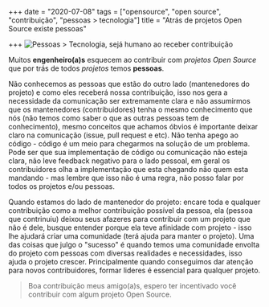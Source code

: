 +++
date = "2020-07-08"
tags = ["opensource", "open source", "contribuição", "pessoas > tecnologia"]
title = "Atrás de projetos Open Source existe pessoas"

+++
![Pessoas > Tecnologia, sejá humano ao receber contribuição](/blog/open-source-community.jpg#center)

Muitos **engenheiro(a)s** esquecem ao contribuir com _projetos Open Source_ que por trás de todos _projetos_ temos **pessoas**.

Não conhecemos as pessoas que estão do outro lado (mantenedores do projeto) e como eles receberá nossa contribuição, isso nos gera a necessidade da comunicação ser extremamente clara e não assumirmos que os mantenedores (contribuidores) tenha o mesmo conhecimento que nós (não temos como saber o que as outras pessoas tem de conhecimento), mesmo conceitos que achamos óbvios é importante deixar claro na comunicação (issue, pull request e etc).
Não tenha apego ao código - código é um meio para chegarmos na solução de um problema. Pode ser que sua implementação de código ou comunicação não esteja clara, não leve feedback negativo para o lado pessoal, em geral os contribuidores olha a implementação que esta chegando não quem esta mandando - mas lembre que isso não é uma regra, não posso falar por todos os projetos e/ou pessoas.

Quando estamos do lado de mantenedor do projeto: encare toda e qualquer contribuição como a melhor contribuição possível da pessoa, ela (pessoa que contrinuiu) deixou seus afazeres para contribuir com um projeto que não é dele, busque entender porque ela teve afinidade com projeto - isso lhe ajudará criar uma comunidade (terá ajuda para manter o projeto). Uma das coisas que julgo o "sucesso" é quando temos uma comunidade envolta do projeto com pessoas com diversas realidades e necessidades, isso ajuda o projeto crescer. Principalmente quando conseguimos dar atenção para novos contribuidores, formar lideres é essencial para qualquer projeto.

> Boa contribuição meus amigo(a)s, espero ter incentivado você contribuir com algum projeto Open Source.
